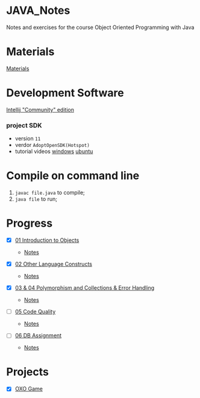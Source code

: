 # JAVA_Notes
Notes and exercises for the course Object Oriented Programming with Java

# Materials
[Materials](https://github.com/drslock/JAVA2020)

# Development Software
[Intellij "Community" edition](https://www.jetbrains.com/idea/download/?_ga=2.19612600.1823957442.1612661182-979491958.1612208990#section=mac)
### project SDK 
   - version `11`
   - verdor `AdoptOpenSDK(Hotspot)`
   - tutorial videos [windows](https://mediasite.bris.ac.uk/Mediasite/Play/da355bec145b4c7fa2940738340a454a1d) [ubuntu](https://mediasite.bris.ac.uk/Mediasite/Play/eb4047f525c642de8b4bef98c006c2c21d)

# Compile on command line
1. `javac file.java` to compile;
2. `java file` to run;

# Progress
- [X] [01 Introduction to Objects](https://github.com/drslock/JAVA2020/tree/main/Weekly%20Workbooks/01%20Introduction%20to%20Objects)
  - [Notes](https://github.com/Lizhao-Liu/JAVA_Notes/tree/main/Introduction%20to%20Objects)
  
- [X] [02 Other Language Constructs](https://github.com/drslock/JAVA2020/tree/main/Weekly%20Workbooks/02%20Further%20Language%20Constructs)
  - [Notes](https://github.com/Lizhao-Liu/JAVA_Notes/tree/main/Other%20Language%20Constructs)

- [X] [03 & 04 Polymorphism and Collections & Error Handling](https://github.com/drslock/JAVA2020/tree/main/Weekly%20Workbooks/03%20Polymorphism%20and%20Collections)
  - [Notes](https://github.com/Lizhao-Liu/JAVA_Notes/tree/main/Polymorphism%20and%20Collections%20%26%20Error%20Handling)
 
- [ ] [05 Code Quality](https://github.com/drslock/JAVA2020/tree/main/Weekly%20Workbooks/05%20Code%20Quality)
  - [Notes](https://github.com/Lizhao-Liu/JAVA_Notes/tree/main/code_quality)
 
- [ ] [06 DB Assignment](https://github.com/drslock/JAVA2020/tree/main/Weekly%20Workbooks/06%20Briefing%20on%20DB%20assignment)
  - [Notes]()

# Projects
- [X] [OXO Game](https://github.com/Lizhao-Liu/JAVA_Notes/tree/main/Polymorphism%20and%20Collections%20%26%20Error%20Handling/OXO)

